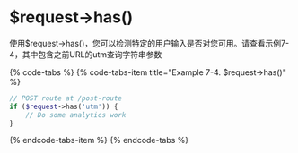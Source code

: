 # $request-&gt;has\(\)

使用$request-&gt;has\(\)，您可以检测特定的用户输入是否对您可用。请查看示例7-4，其中包含之前URL的utm查询字符串参数

{% code-tabs %}
{% code-tabs-item title="Example 7-4. $request->has\(\)" %}
```php
// POST route at /post-route
if ($request->has('utm')) { 
    // Do some analytics work
}
```
{% endcode-tabs-item %}
{% endcode-tabs %}

